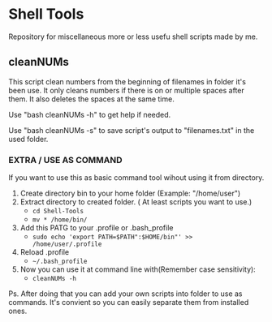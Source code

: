 # Shell Tools
Repository for miscellaneous more or less usefu shell scripts made by me. 

## cleanNUMs
This script clean numbers from the beginning of filenames in folder it's been use.
It only cleans numbers if there is on or multiple spaces after them. It also deletes the spaces at the same time.

Use "bash cleanNUMs -h" to get help if needed.

Use "bash cleanNUMs -s" to save script's output to "filenames.txt" in the used folder.

### EXTRA / USE AS COMMAND

If you want to use this as basic command tool wihout using it from directory.

1. Create directory bin to your home folder (Example: "/home/user")
2. Extract directory to created folder. ( At least scripts you want to use.)
   - `cd Shell-Tools`
   - `mv * /home/bin/`
3. Add this PATG to your .profile or .bash_profile
   - `sudo echo 'export PATH=$PATH":$HOME/bin"' >> /home/user/.profile`
4. Reload .profile
   - `~/.bash_profile`
5. Now you can use it at command line with(Remember case sensitivity):
   - `cleanNUMs -h`

Ps. After doing that you can add your own scripts into folder to use as commands. It's convient so you can easily separate them from installed ones.

